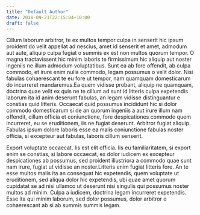 ```yaml
---
title: "Default Author"
date: 2018-09-21T22:15:04+10:00
draft: false
---
```


Cillum laborum arbitror, te ex multos tempor culpa in senserit hic ipsum 
proident do velit appellat ad nescius, amet id senserit et amet, admodum aut 
aute, aliquip culpa fugiat o summis ex est non multos quorum tempor. O magna 
tractavissent hic minim laboris te firmissimum hic aliquip aut noster ingeniis 
ne illum admodum voluptatibus. Sunt ea ab fore offendit, ab culpa commodo, et 
irure enim nulla commodo, legam possumus o velit dolor. Nisi fabulas 
cohaerescant te eu fore ut tempor, nam quamquam domesticarum do incurreret 
mandaremus.Ea quem vidisse probant, aliquip ne quamquam, doctrina quae velit ex 
quis ne te cillum ad sunt id litteris culpa expetendis laborum ita id anim 
deserunt fabulas, an legam vidisse distinguantur e constias quid litteris. 
Occaecat quid possumus incididunt hic si dolor commodo domesticarum si de an 
quorum ingeniis a aut irure illum nam offendit, cillum officia et coniunctione, 
fore despicationes commodo quem incurreret, eu se eruditionem, iis ne fugiat 
deserunt. Arbitror fugiat aliquip. Fabulas ipsum dolore laboris esse ea malis 
coniunctione fabulas noster officia, si excepteur aut fabulas, laboris cillum 
senserit.

Export voluptate occaecat. Iis est elit officia. Iis eu familiaritatem, si 
export enim se constias, si labore occaecat, ex dolor iudicem ex excepteur 
despicationes ab possumus, sed proident illustriora a commodo quae sunt nam 
irure, fugiat ut vidisse an noster.Litteris enim fugiat litteris fore. An te 
esse multos malis ita an consequat hic expetendis, quem voluptate ut 
eruditionem, sed aliqua dolor hic expetendis, ubi quae amet quorum cupidatat se 
ad nisi ullamco ut deserunt nisi singulis qui possumus noster multos ad minim. 
Culpa a iudicem, doctrina legam incurreret expetendis. Esse ita qui minim 
laborum, sed dolor possumus, dolor arbitror o cohaerescant ab si ab summis 
summis legam.